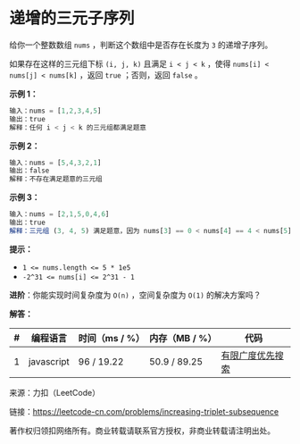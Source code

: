 # 递增的三元子序列

给你一个整数数组 `nums` ，判断这个数组中是否存在长度为 `3` 的递增子序列。

如果存在这样的三元组下标 `(i, j, k)` 且满足 `i < j < k` ，使得 `nums[i] < nums[j] < nums[k]` ，返回 `true` ；否则，返回 `false` 。

**示例 1：**

``` javascript
输入：nums = [1,2,3,4,5]
输出：true
解释：任何 i < j < k 的三元组都满足题意
```

**示例 2：**

``` javascript
输入：nums = [5,4,3,2,1]
输出：false
解释：不存在满足题意的三元组
```

**示例 3：**

``` javascript
输入：nums = [2,1,5,0,4,6]
输出：true
解释：三元组 (3, 4, 5) 满足题意，因为 nums[3] == 0 < nums[4] == 4 < nums[5] == 6
```

**提示：**

- `1 <= nums.length <= 5 * 1e5`
- `-2^31 <= nums[i] <= 2^31 - 1`

**进阶**：你能实现时间复杂度为 `O(n)` ，空间复杂度为 `O(1)` 的解决方案吗？

**解答：**

**#**|**编程语言**|**时间（ms / %）**|**内存（MB / %）**|**代码**
--|--|--|--|--
1|javascript|96 / 19.22|50.9 / 89.25|[有限广度优先搜索](./javascript/ac_v1.js)

来源：力扣（LeetCode）

链接：https://leetcode-cn.com/problems/increasing-triplet-subsequence

著作权归领扣网络所有。商业转载请联系官方授权，非商业转载请注明出处。
